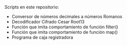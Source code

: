 Scripts en este repositorio:

- Conversor de números decimales a números Romanos
- Decodificador Cifrado Cesar Root13
- Función que imita comportamiento de función filter()
- Función que imita comportamiento de función map()
- Programa de caja registradora
